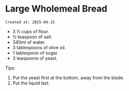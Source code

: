 # Large Wholemeal Bread

```
Created at: 2025-04-15
```

- 3 ½ cups of flour.
- ½ teaspoon of salt.
- 340ml of water.
- 3 tablespoons of olive oil.
- 1 tablespoon of sugar.
- 3 teaspoons of yeast.

Tips:

1. Put the yeast first at the bottom, away from the blade.
2. Put the liquid last.
